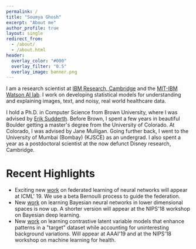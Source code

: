 ```yaml
---
permalink: /
title: "Soumya Ghosh"
excerpt: "About me"
author_profile: true
layout: single
redirect_from:
  - /about/
  - /about.html
header:
  overlay_color: "#000"
  overlay_filter: "0.5"
  overlay_image: banner.png
---
```


I am a research scientist at [IBM Research, Cambridge](http://www.research.ibm.com/labs/cambridge/) and the [MIT-IBM Watson AI lab](http://mitibmwatsonailab.mit.edu). I work on developing statistical models for understanding and explaining images, text, and noisy, real world healthcare data.

I hold a Ph.D. in Computer Science from Brown University, where I was advised by [Erik Sudderth](https://www.ics.uci.edu/~sudderth). Before Brown, I spent a few years in beautiful Boulder getting a master's degree from the University of Colorado. At Colorado, I was advised by Jane Mulligan. Going further back, I went to the University of Mumbai (Bombay) (KJSCE) as an undergrad. I also spent a year as a postdoctoral scientist at the now defunct Disney research, Cambridge.

# Recent Highlights
 - Exciting new [work](http://proceedings.mlr.press/v97/yurochkin19a/yurochkin19a.pdf) on federated learning of neural networks will appear at ICML' 19. We use a beta Bernoulli process to guide the federation.
 - New [work](https://arxiv.org/pdf/1811.07006.pdf) on learning Bayesian neural networks in lower dimensional spaces is now up. A shorter version will appear at the NIPS'18 workshop on Bayesian deep learning.  
 - New [work](https://arxiv.org/pdf/1811.06094.pdf) on learning contrastive latent variable models that enhance patterns in a "target" dataset while accounting for uninteresting background variations. Will appear at AAAI'19 and at the NIPS'18 workshop  on machine learning for health.  
